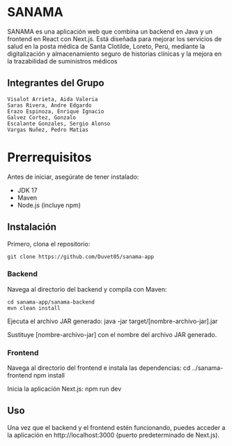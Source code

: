 # SANAMA 
SANAMA es una aplicación web que combina un backend en Java y un frontend en React con Next.js. Está diseñada para mejorar los servicios de salud en la posta médica de Santa Clotilde, Loreto, Perú, mediante la digitalización y almacenamiento seguro de historias clínicas y la mejora en la trazabilidad de suministros médicos

## Integrantes del Grupo

    Visalot Arrieta, Aida Valeria
    Saras Rivera, Andre Edgardo
    Erazo Espinoza, Enrique Ignacio
    Galvez Cortez, Gonzalo
    Escalante Gonzales, Sergio Alonso
    Vargas Nuñez, Pedro Matias

# Prerrequisitos
Antes de iniciar, asegúrate de tener instalado:
- JDK 17
- Maven
- Node.js (incluye npm)

## Instalación
Primero, clona el repositorio:

    git clone https://github.com/Duvet05/sanama-app

### Backend
Navega al directorio del backend y compila con Maven:

    cd sanama-app/sanama-backend
    mvn clean install

Ejecuta el archivo JAR generado:
    java -jar target/[nombre-archivo-jar].jar

Sustituye [nombre-archivo-jar] con el nombre del archivo JAR generado.

### Frontend
Navega al directorio del frontend e instala las dependencias:
    cd ../sanama-frontend
    npm install

Inicia la aplicación Next.js:
    npm run dev    

## Uso
Una vez que el backend y el frontend estén funcionando, puedes acceder a la aplicación en http://localhost:3000 (puerto predeterminado de Next.js).




